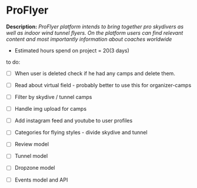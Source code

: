 # ProFlyer

**Description:**
_ProFlyer platform intends to bring together pro skydivers as well as indoor wind tunnel flyers. On the platform users can find relevant content and most importantly information about coaches worldwide_

- Estimated hours spend on project = 20(3 days)

to do:

- [ ] When user is deleted check if he had any camps and delete them.
- [ ] Read about virtual field - probably better to use this for organizer-camps
- [ ] Filter by skydive / tunnel camps
- [ ] Handle img upload for camps
- [ ] Add instagram feed and youtube to user profiles
- [ ] Categories for flying styles - divide skydive and tunnel

- [ ] Review model
- [ ] Tunnel model
- [ ] Dropzone model
- [ ] Events model and API
